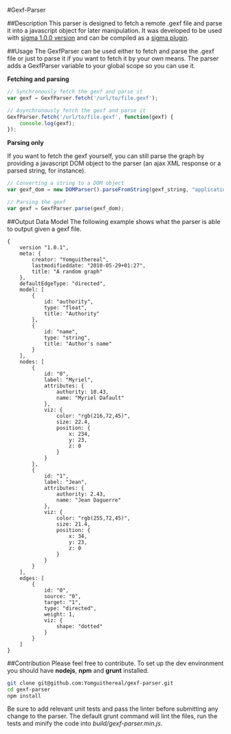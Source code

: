 #Gexf-Parser

##Description
This parser is designed to fetch a remote .gexf file and parse it into a javascript object for later manipulation. It was developed to be used with [sigma 1.0.0 version](https://github.com/jacomyal/sigma.js/tree/draft-v1.0.0) and can be compiled as a [sigma plugin](https://github.com/jacomyal/sigma.js/tree/draft-v1.0.0/plugins/sigma.parsers.gexf).

##Usage
The GexfParser can be used either to fetch and parse the .gexf file or just to parse it if you want to fetch it by your own means. The parser adds a GexfParser variable to your global scope so you can use it.


**Fetching and parsing**
```js
// Synchronously fetch the gexf and parse it
var gexf = GexfParser.fetch('/url/to/file.gexf');

// Asynchronously fetch the gexf and parse it
GexfParser.fetch('/url/to/file.gexf', function(gexf) {
    console.log(gexf);
});
```

**Parsing only**

If you want to fetch the gexf yourself, you can still parse the graph by providing a javascript DOM object to the parser (an ajax XML response or a parsed string, for instance). 
```js
// Converting a string to a DOM object
var gexf_dom = new DOMParser().parseFromString(gexf_string, "application/xml");

// Parsing the gexf
var gexf = GexfParser.parse(gexf_dom);
```

##Output Data Model
The following example shows what the parser is able to output given a gexf file.

```
{
    version "1.0.1",
    meta: {
        creator: "Yomguithereal",
        lastmodifieddate: "2010-05-29+01:27",
        title: "A random graph"
    },
    defaultEdgeType: "directed",
    model: [
        {
            id: "authority",
            type: "float",
            title: "Authority"
        },
        {
            id: "name",
            type: "string",
            title: "Author's name"
        }
    ],
    nodes: [
        {
            id: "0",
            label: "Myriel",
            attributes: {
                authority: 10.43,
                name: "Myriel Dafault"
            },
            viz: {
                color: "rgb(216,72,45)",
                size: 22.4,
                position: {
                    x: 234,
                    y: 23,
                    z: 0
                }
            }
        },
        {
            id: "1",
            label: "Jean",
            attributes: {
                authority: 2.43,
                name: "Jean Daguerre"
            },
            viz: {
                color: "rgb(255,72,45)",
                size: 21.4,
                position: {
                    x: 34,
                    y: 23,
                    z: 0
                }
            }
        }
    ],
    edges: [
        {
            id: "0",
            source: "0",
            target: "1",
            type: "directed",
            weight: 1,
            viz: {
                shape: "dotted"
            }
        }
    ]
}
```

##Contribution
Please feel free to contribute. To set up the dev environment you should have **nodejs**, **npm** and **grunt** installed.

```bash
git clone git@github.com:Yomguithereal/gexf-parser.git
cd gexf-parser
npm install
```

Be sure to add relevant unit tests and pass the linter before submitting any change to the parser. The default grunt command will lint the files, run the tests and minify the code into *build/gexf-parser.min.js*.
